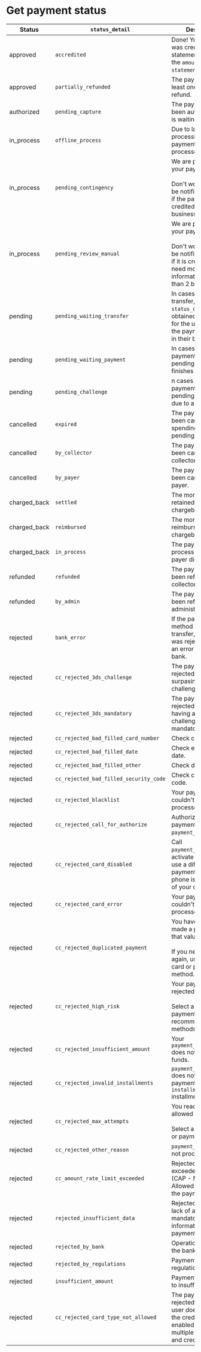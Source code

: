 # Get payment status

| Status | `status_detail` | Description |
| --- | --- | --- |
| approved | `accredited` | Done! Your payment was credited. Your statement will show the `amount` charge as `statement_descriptor`. |
| approved | `partially_refunded` | The payment has at least one partial refund. |
| authorized | `pending_capture` | The payment has been authorized and is waiting for [capture](/developers/en/docs/checkout-api/payment-management/capture-authorized-payment). |
| in_process | `offline_process` | Due to lack of online processing, the payment is being processed offline. |
| in_process | `pending_contingency` | We are processing your payment.<br/><br/>Don't worry! You will be notified via e-mail if the payment was credited in less than 2 business days. |
| in_process | `pending_review_manual` | We are processing your payment.<br/><br/>Don't worry! You will be notified via e-mail if it is credited or if we need more information in less than 2 business days. |
| pending | `pending_waiting_transfer` | In cases of bank transfer, the `status_detail` is obtained by waiting for the user to finish the payment process in their bank. |
| pending | `pending_waiting_payment` | In cases of offline payments, it remains pending until the user finishes the payment. |
| pending | `pending_challenge` | n cases of credit card payments, there is a pending confirmation due to a challenge. |
| cancelled | `expired` | The payment has been cancelled after spending 30 days in a pending status.| 
| cancelled | `by_collector` | The payment has been cancelled by collector.| 
| cancelled | `by_payer` | The payment has been cancelled by payer.|
| charged_back | `settled` | The money was retained after a chargeback process. |
| charged_back | `reimbursed` | The money was reimbursed after a chargeback process.|
| charged_back | `in_process` | The payment is in process due to the payer disowning it.|
| refunded | `refunded` | The payment has been refunded by the collector.|
| refunded | `by_admin` | The payment has been refunded by the administrator. |
| rejected | `bank_error` | If the payment method is bank transfer, the payment was rejected due to an error with the bank. |
| rejected | `cc_rejected_3ds_challenge` | The payment is rejected for not surpasing the 3DS challenge. |
| rejected | `cc_rejected_3ds_mandatory` | The payment is rejected for not having a 3DS challenge when it is mandatory. |
| rejected | `cc_rejected_bad_filled_card_number` | Check card number. |
| rejected | `cc_rejected_bad_filled_date` | Check expiration date. |
| rejected | `cc_rejected_bad_filled_other` | Check data. |
| rejected | `cc_rejected_bad_filled_security_code` | Check card security code. |
| rejected | `cc_rejected_blacklist` | Your payment couldn't be processed. |
| rejected | `cc_rejected_call_for_authorize` | Authorize the `amount` payment to `payment_method_id`. |
| rejected | `cc_rejected_card_disabled` | Call `payment_method_id` to activate your card, or use a different payment method. The phone is on the back of your card. |
| rejected | `cc_rejected_card_error` | Your payment couldn't be processed. |
| rejected | `cc_rejected_duplicated_payment` | You have already made a payment for that value.<br/><br/>If you need to pay again, use a different card or payment method. |
| rejected | `cc_rejected_high_risk` | Your payment was rejected.<br/><br/>Select a different payment method; we recommend cash methods. |
| rejected | `cc_rejected_insufficient_amount` | Your `payment_method_id` does not have enough funds. |
| rejected | `cc_rejected_invalid_installments` | `payment_method_id` does not process payments in `installments` installments. |
| rejected | `cc_rejected_max_attempts` | You reached the allowed attempt limit.<br/><br/>Select a different card or payment method. |
| rejected | `cc_rejected_other_reason` | `payment_method_id` did not process payment. |
| rejected | `cc_amount_rate_limit_exceeded` | Rejected because it exceeded the limit (CAP - Maximum Allowed Capacity) of the payment method. |
| rejected | `rejected_insufficient_data` | Rejected due to the lack of all required mandatory information in the payment. | 
| rejected | `rejected_by_bank` | Operation rejected by the bank. |
| rejected | `rejected_by_regulations` | Payment rejected by regulations. |
| rejected | `insufficient_amount` | Payment rejected due to insufficient amount. | ----[mlb]----
| rejected |  `cc_rejected_card_type_not_allowed` | The payment was rejected because the user does not have the credit function enabled on their multiple card (debit and credit). | ------------